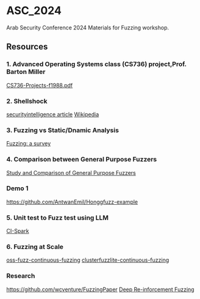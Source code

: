 # ASC_2024
Arab Security Conference 2024 Materials for Fuzzing workshop.

## Resources

### 1. Advanced Operating Systems class (CS736) project,Prof. Barton Miller  
[CS736-Projects-f1988.pdf](https://pages.cs.wisc.edu/~bart/fuzz/CS736-Projects-f1988.pdf)

### 2. Shellshock
[securityintelligence article](https://securityintelligence.com/articles/shellshock-vulnerability-in-depth/)
[Wikipedia](https://en.wikipedia.org/wiki/Shellshock_(software_bug))

### 3. Fuzzing vs Static/Dnamic Analysis
[Fuzzing: a survey](https://cybersecurity.springeropen.com/articles/10.1186/s42400-018-0002-y)

### 4. Comparison between General Purpose Fuzzers
[Study and Comparison of General Purpose Fuzzers](https://theultramarine19.github.io/data/736.pdf)

### Demo 1
https://github.com/AntwanEmil/Honggfuzz-example

### 5. Unit test to Fuzz test using LLM
[CI-Spark](https://www.code-intelligence.com/blog/ci-spark)

### 6. Fuzzing at Scale
[oss-fuzz-continuous-fuzzing](https://security.googleblog.com/2016/12/announcing-oss-fuzz-continuous-fuzzing.html)
[clusterfuzzlite-continuous-fuzzing](https://security.googleblog.com/2021/11/clusterfuzzlite-continuous-fuzzing-for.html)

### Research 
https://github.com/wcventure/FuzzingPaper
[Deep Re-inforcement Fuzzing](https://ieeexplore.ieee.org/stamp/stamp.jsp?tp=&arnumber=8424642)

